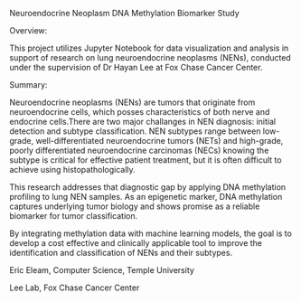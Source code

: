 Neuroendocrine Neoplasm DNA Methylation Biomarker Study

Overview: 

This project utilizes Jupyter Notebook for data visualization and analysis in support of research on lung neuroendocrine neoplasms (NENs), conducted under the supervision of Dr Hayan Lee at Fox Chase Cancer Center.

Summary:

Neuroendocrine neoplasms (NENs) are tumors that originate from neuroendocrine cells, which posses characteristics of both nerve and endocrine cells.There are two major challanges in NEN diagnosis: initial detection and subtype classification. NEN subtypes range between low-grade, well-differentiated neuroendocrine tumors (NETs) and high-grade, poorly differentiated neuroendocrine carcinomas (NECs) knowing the subtype is critical for effective patient treatment, but it is often difficult to achieve using histopathologically.

This research addresses that diagnostic gap by applying DNA methylation profiling to lung NEN samples. As an epigenetic marker, DNA methylation captures underlying tumor biology and shows promise as a reliable biomarker for tumor classification.

By integrating methylation data with machine learning models, the goal is to develop a cost effective and clinically applicable tool to improve the identification and classification of NENs and their subtypes.

Eric Eleam, Computer Science, Temple University 

Lee Lab, Fox Chase Cancer Center 
